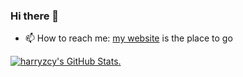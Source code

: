 ### Hi there 👋

- 📫 How to reach me: [my website](https://chongyi-unc.com/) is the place to go

<a href="https://github.com/anuraghazra/github-readme-stats">
<picture>
  <source media="(prefers-color-scheme: dark)" srcset="https://github-readme-stats.vercel.app/api?username=harryzcy&show_icons=true&theme=dark">
  <img alt="harryzcy's GitHub Stats." src="https://github-readme-stats.vercel.app/api?username=harryzcy&show_icons=true&theme=default">
</picture>
</a>

<!--
**harryzcy/harryzcy** is a ✨ _special_ ✨ repository because its `README.md` (this file) appears on your GitHub profile.

Here are some ideas to get you started:

- 🔭 I’m currently working on ...
- 🌱 I’m currently learning ...
- 👯 I’m looking to collaborate on ...
- 🤔 I’m looking for help with ...
- 💬 Ask me about ...
- 📫 How to reach me: ...
- 😄 Pronouns: ...
- ⚡ Fun fact: ...
-->
